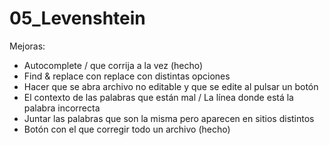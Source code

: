 # 05_Levenshtein

Mejoras:

- Autocomplete / que corrija a la vez (hecho)
- Find & replace con replace con distintas opciones 
- Hacer que se abra archivo no editable y que se edite al pulsar un botón 
- El contexto de las palabras que están mal / La línea donde está la palabra incorrecta 
- Juntar las palabras que son la misma pero aparecen en sitios distintos 
- Botón con el que corregir todo un archivo (hecho)
